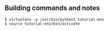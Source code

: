 Building commands and notes
---------------------------

```
$ virtualenv -p /usr/bin/python3 tutorial-env
$ source tutorial-env/bin/activate
``` 
